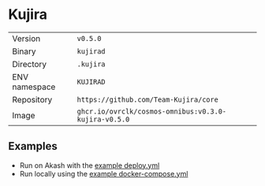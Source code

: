 # Kujira

| | |
|---|---|
|Version|`v0.5.0`|
|Binary|`kujirad`|
|Directory|`.kujira`|
|ENV namespace|`KUJIRAD`|
|Repository|`https://github.com/Team-Kujira/core`|
|Image|`ghcr.io/ovrclk/cosmos-omnibus:v0.3.0-kujira-v0.5.0`|

## Examples

- Run on Akash with the [example deploy.yml](./deploy.yml)
- Run locally using the [example docker-compose.yml](./docker-compose.yml)
